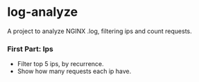 # log-analyze
A project to analyze NGINX .log, filtering ips and count requests.

### First Part: Ips
* Filter top 5 ips, by recurrence.
* Show how many requests each ip have. 
